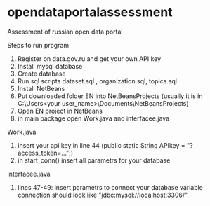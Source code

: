 # opendataportalassessment
Assessment of russian open data portal

Steps to run program
1.	 Register on data.gov.ru and get your own API key
2.	 Install mysql database
3.	 Create database 
4.	 Run sql scripts dataset.sql , organization.sql, topics.sql
5.	 Install NetBeans
6.	 Put downloaded folder EN into NetBeansProjects (usually it is in C:\Users\<your user_name>\Documents\NetBeansProjects)
7.	 Open EN project in NetBeans
8.	 in main package open Work.java and interfacee.java

Work.java
1.	insert your api key in line 44 (public static String APIkey = "?access_token=...";)
2.	in start_conn() insert all parametrs for your database

interfacee.java
1.	lines 47-49: insert parametrs to connect your database 
variable connection should look like "jdbc:mysql://localhost:3306/<database name>"

